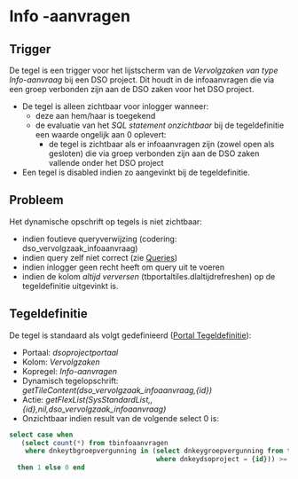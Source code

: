 # Info -aanvragen

## Trigger

De tegel is een trigger voor het lijstscherm van de *Vervolgzaken van type Info-aanvraag* bij een DSO project. Dit houdt in de infoaanvragen die via een groep verbonden zijn aan de DSO zaken voor het DSO project.

  * De tegel is alleen zichtbaar voor inlogger wanneer: 
    * deze aan hem/haar is toegekend 
    * de evaluatie van het *SQL statement onzichtbaar* bij de tegeldefinitie een waarde ongelijk aan 0 oplevert:
      * de tegel is zichtbaar als er infoaanvragen zijn (zowel open als gesloten) die via groep verbonden zijn aan de DSO zaken vallende onder het DSO project
  * Een tegel is disabled indien zo aangevinkt bij de tegeldefinitie.

## Probleem

Het dynamische opschrift op tegels is niet zichtbaar:

  * indien foutieve queryverwijzing (codering: dso_vervolgzaak_infoaanvraag)
  * indien query zelf niet correct (zie [Queries](/docs/instellen_inrichten/queries.md))
  * indien inlogger geen recht heeft om query uit te voeren 
  * indien de kolom *altijd verversen* (tbportaltiles.dlaltijdrefreshen) op de tegeldefinitie uitgevinkt is.

## Tegeldefinitie

De tegel is standaard als volgt gedefinieerd ([Portal Tegeldefinitie](/docs/instellen_inrichten/portaldefinitie/portal_tegel.md)):

  *  Portaal: *dsoprojectportaal*
  *  Kolom: *Vervolgzaken* 
  *  Kopregel: *Info-aanvragen*
  *  Dynamisch tegelopschrift: *getTileContent(dso_vervolgzaak_infoaanvraag,{id})*
  *  Actie: *getFlexList(SysStandardList,,{id},nil,dso_vervolgzaak_infoaanvraag)*
  *  Onzichtbaar indien result van de volgende select 0 is:

```sql
select case when 
   (select count(*) from tbinfoaanvragen 
    where dnkeytbgroepvergunning in (select dnkeygroepvergunning from tbomgvergunning 
                                     where dnkeydsoproject = {id})) >= 1 
  then 1 else 0 end
```

